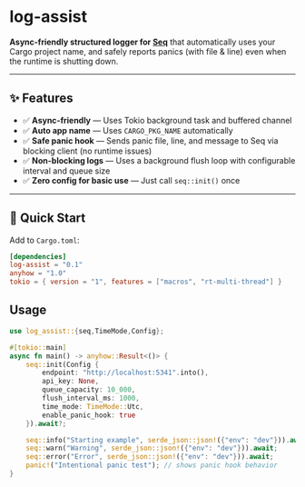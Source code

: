 # log-assist

**Async-friendly structured logger for [Seq](https://datalust.co/seq)** that automatically uses your Cargo project name, and safely reports panics (with file & line) even when the runtime is shutting down.

---

## ✨ Features

- ✅ **Async-friendly** — Uses Tokio background task and buffered channel  
- ✅ **Auto app name** — Uses `CARGO_PKG_NAME` automatically  
- ✅ **Safe panic hook** — Sends panic file, line, and message to Seq via blocking client (no runtime issues)  
- ✅ **Non-blocking logs** — Uses a background flush loop with configurable interval and queue size  
- ✅ **Zero config for basic use** — Just call `seq::init()` once  

---

## 🚀 Quick Start

Add to `Cargo.toml`:
```toml
[dependencies]
log-assist = "0.1"
anyhow = "1.0"
tokio = { version = "1", features = ["macros", "rt-multi-thread"] }

```

## Usage

```rs
use log_assist::{seq,TimeMode,Config};

#[tokio::main]
async fn main() -> anyhow::Result<()> {
    seq::init(Config {
        endpoint: "http://localhost:5341".into(),
        api_key: None,
        queue_capacity: 10_000,
        flush_interval_ms: 1000,
        time_mode: TimeMode::Utc,
        enable_panic_hook: true
    }).await?;

    seq::info("Starting example", serde_json::json!({"env": "dev"})).await;
    seq::warn("Warning", serde_json::json!({"env": "dev"})).await;
    seq::error("Error", serde_json::json!({"env": "dev"})).await;
    panic!("Intentional panic test"); // shows panic hook behavior
}
```